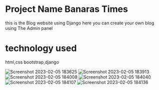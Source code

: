 # Project Name Banaras Times
this is the Blog website using Django here you can create your own blog using The Admin panel
# technology used 
html,css bootstrap,django

![Screenshot 2023-02-05 183625](https://user-images.githubusercontent.com/124523496/216982626-149f8477-3c29-4a33-b545-859ed0f87b64.png)
![Screenshot 2023-02-05 183913](https://user-images.githubusercontent.com/124523496/216982644-ac8c7a47-a8d2-4290-bd7c-323b3d412b0f.png)
![Screenshot 2023-02-05 184008](https://user-images.githubusercontent.com/124523496/216982746-d3be9351-639c-4563-b5c7-4ef87bbdb1ac.png)
![Screenshot 2023-02-05 184040](https://user-images.githubusercontent.com/124523496/216982747-67e1357e-0659-4562-8a9a-a839f7e70c8a.png)
![Screenshot 2023-02-05 184107](https://user-images.githubusercontent.com/124523496/216982748-66799f30-7fa8-44c7-90da-6fe954763c48.png)
![Screenshot 2023-02-05 184136](https://user-images.githubusercontent.com/124523496/216982793-d612c563-9a1b-4b33-ba2a-d7dc0a589c25.png)

